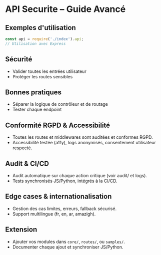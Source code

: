 # API Securite – Guide Avancé

## Exemples d'utilisation

```js
const api = require('./index').api;
// Utilisation avec Express
```

## Sécurité
- Valider toutes les entrées utilisateur
- Protéger les routes sensibles

## Bonnes pratiques
- Séparer la logique de contrôleur et de routage
- Tester chaque endpoint

## Conformité RGPD & Accessibilité
- Toutes les routes et middlewares sont auditées et conformes RGPD.
- Accessibilité testée (a11y), logs anonymisés, consentement utilisateur respecté.

## Audit & CI/CD
- Audit automatique sur chaque action critique (voir audit/ et logs).
- Tests synchronisés JS/Python, intégrés à la CI/CD.

## Edge cases & internationalisation
- Gestion des cas limites, erreurs, fallback sécurisé.
- Support multilingue (fr, en, ar, amazigh).

## Extension
- Ajouter vos modules dans `core/`, `routes/`, ou `samples/`.
- Documenter chaque ajout et synchroniser JS/Python.
